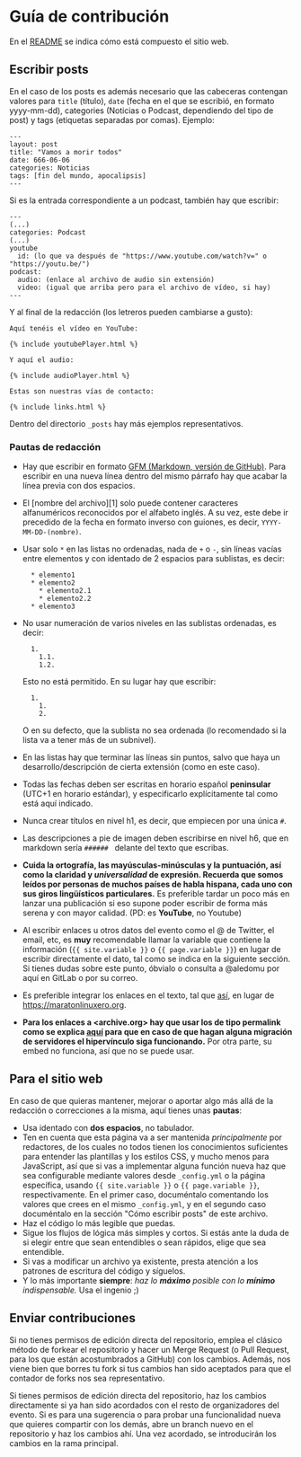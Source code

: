 # Guía de contribución

En el [README](README.md) se indica cómo está compuesto el sitio web.


## Escribir posts

En el caso de los posts es además necesario que las cabeceras contengan valores para `title` (título), `date` (fecha en el que se escribió, en formato yyyy-mm-dd), categories (Noticias o Podcast, dependiendo del tipo de post) y tags (etiquetas separadas por comas). Ejemplo:

	---
	layout: post
	title: "Vamos a morir todos"
	date: 666-06-06
	categories: Noticias
	tags: [fin del mundo, apocalipsis]
	---

Si es la entrada correspondiente a un podcast, también hay que escribir:

	---
	(...)
	categories: Podcast
	(...)
	youtube
	  id: (lo que va después de "https://www.youtube.com/watch?v=" o "https://youtu.be/")
	podcast:
	  audio: (enlace al archivo de audio sin extensión)
	  video: (igual que arriba pero para el archivo de vídeo, si hay)
	---

Y al final de la redacción (los letreros pueden cambiarse a gusto):

	Aquí tenéis el vídeo en YouTube:
	
	{% include youtubePlayer.html %}
	
	Y aquí el audio:
	
	{% include audioPlayer.html %}
	
	Estas son nuestras vías de contacto:
	
	{% include links.html %}

Dentro del directorio `_posts` hay más ejemplos representativos.

### Pautas de redacción
* Hay que escribir en formato [GFM (Markdown, versión de GitHub)](https://github.com/ricval/Documentacion/blob/master/Guias/GitHub/mastering-markdown.md). Para escribir en una nueva línea dentro del mismo párrafo hay que acabar la línea previa con dos espacios.
* El [nombre del archivo][1] solo puede contener caracteres alfanuméricos reconocidos por el alfabeto inglés. A su vez, este debe ir precedido de la fecha en formato inverso con guiones, es decir, `YYYY-MM-DD-(nombre)`.
* Usar solo `*` en las listas no ordenadas, nada de `+` o `-`, sin líneas vacías entre elementos y con identado de 2 espacios para sublistas, es decir:

    	* elemento1
    	* elemento2
    	  * elemento2.1
    	  * elemento2.2
    	* elemento3

* No usar numeración de varios niveles en las sublistas ordenadas, es decir:

    	1.
    	  1.1.
    	  1.2.

    Esto no está permitido. En su lugar hay que escribir:

    	1.
    	  1.
    	  2.

    O en su defecto, que la sublista no sea ordenada (lo recomendado si la lista va a tener más de un subnivel).
* En las listas hay que terminar las líneas sin puntos, salvo que haya un desarrollo/descripción de cierta extensión (como en este caso).
* Todas las fechas deben ser escritas en horario español **peninsular** (UTC+1 en horario estándar), y especificarlo explícitamente tal como está aquí indicado.
* Nunca crear títulos en nivel h1, es decir, que empiecen por una única `#`.
* Las descripciones a pie de imagen deben escribirse en nivel h6, que en markdown sería `###### ` delante del texto que escribas.
* **Cuida la ortografía, las mayúsculas-minúsculas y la puntuación, así como la claridad y ***universalidad*** de expresión. Recuerda que somos leídos por personas de muchos países de habla hispana, cada uno con sus giros lingüísticos particulares.** Es preferible tardar un poco más en lanzar una publicación si eso supone poder escribir de forma más serena y con mayor calidad. (PD: es **YouTube**, no Youtube)
* Al escribir enlaces u otros datos del evento como el @ de Twitter, el email, etc, es **muy** recomendable llamar la variable que contiene la información (`{{ site.variable }}` o `{{ page.variable }}`) en lugar de escribir directamente el dato, tal como se indica en la siguiente sección. Si tienes dudas sobre este punto, óbvialo o consulta a @aledomu por aquí en GitLab o por su correo.
* Es preferible integrar los enlaces en el texto, tal que [así](https://maratonlinuxero.org), en lugar de <https://maratonlinuxero.org>.
* **Para los enlaces a <archive.org> hay que usar los de tipo permalink como se explica [aquí](https://archive.org/help/video.php) para que en caso de que hagan alguna migración de servidores el hipervínculo siga funcionando.** Por otra parte, su embed no funciona, así que no se puede usar.


## Para el sitio web

En caso de que quieras mantener, mejorar o aportar algo más allá de la redacción o correcciones a la misma, aquí tienes unas **pautas**:
* Usa identado con **dos espacios**, no tabulador.
* Ten en cuenta que esta página va a ser mantenida *principalmente* por redactores, de los cuales no todos tienen los conocimientos suficientes para entender las plantillas y los estilos CSS, y mucho menos para JavaScript, así que si vas a implementar alguna función nueva haz que sea configurable mediante valores desde `_config.yml` o la página específica, usando `{{ site.variable }}` o `{{ page.variable }}`, respectivamente. En el primer caso, documéntalo comentando los valores que crees en el mismo `_config.yml`, y en el segundo caso documéntalo en la sección "Cómo escribir posts" de este archivo.
* Haz el código lo más legible que puedas.
* Sigue los flujos de lógica más simples y cortos. Si estás ante la duda de si elegir entre que sean entendibles o sean rápidos, elige que sea entendible.
* Si vas a modificar un archivo ya existente, presta atención a los patrones de escritura del código y síguelos.
* Y lo más importante **siempre**: *haz lo ***máximo*** posible con lo ***mínimo*** indispensable.* Usa el ingenio ;)


## Enviar contribuciones

Si no tienes permisos de edición directa del repositorio, emplea el clásico método de forkear el repositorio y hacer un Merge Request (o Pull Request, para los que están acostumbrados a GitHub) con los cambios. Además, nos viene bien que borres tu fork si tus cambios han sido aceptados para que el contador de forks nos sea representativo.

Si tienes permisos de edición directa del repositorio, haz los cambios directamente si ya han sido acordados con el resto de organizadores del evento. Si es para una sugerencia o para probar una funcionalidad nueva que quieres compartir con los demás, abre un branch nuevo en el repositorio y haz los cambios ahí. Una vez acordado, se introducirán los cambios en la rama principal.
